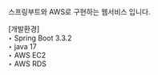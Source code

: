 스프링부트와 AWS로 구현하는 웹서비스 입니다.

[개발환경]
<br>
‣ Spring Boot 3.3.2
<br>
‣ java 17
<br>
‣ AWS EC2
<br>
‣ AWS RDS
